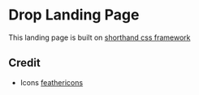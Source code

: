 # Drop Landing Page

This landing page is built on [shorthand css framework](https://github.com/shorthandcss/shorthand)

## Credit

* Icons [feathericons](https://feathericons.com)
